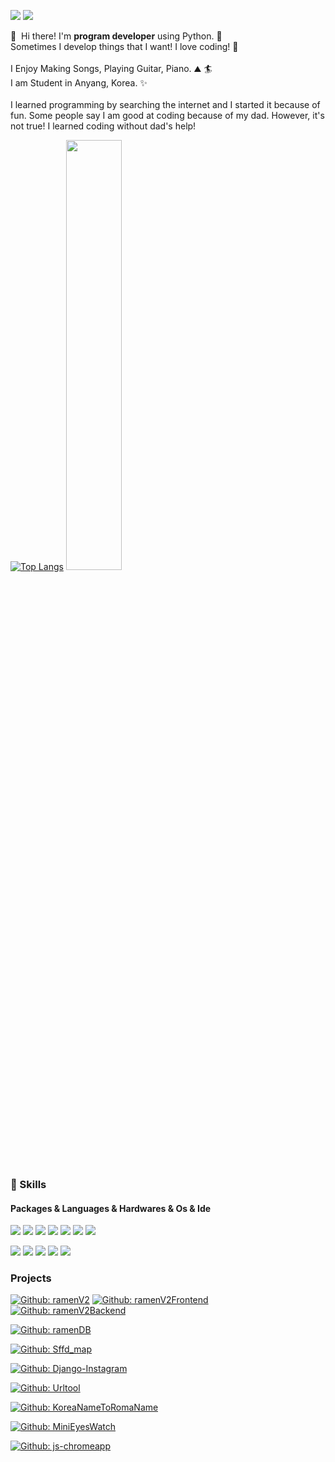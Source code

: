 <p>
  <a href="mailto:appoung@naver.com"><img src="https://img.shields.io/badge/appoung@naver.com-03C75A?style=flat-square&logo=naver&logoColor=white&link=mailto:appoung@naver.com"/></a>
  <a href="https://youtube.com/c/%ED%95%9C%EB%B3%91%EC%A4%80tv" target="_blank"><img src="https://img.shields.io/badge/한병준tv-FF0000?style=flat-square&logo=Youtube&logoColor=white"/></a>
</p>

<p>
  👋&nbsp; Hi there! I'm <b>program developer</b> using Python. 🚀<br/>
  Sometimes I develop things that I want! I love coding! 💖<br/><br/>
  I Enjoy Making Songs, Playing Guitar, Piano. ⛰ 🏄<br/>
  I am Student in Anyang, Korea. ✨ <br/><br/>
  I learned programming by searching the internet and I started it because of fun.
  Some people say I am good at coding because of my dad. However, it's not true! I learned coding without dad's help!
</p>



[![Top Langs](https://github-readme-stats.vercel.app/api/top-langs/?username=appoung&langs_count=10&layout=compact&theme=dark)](https://github.com/appoung/appoung)﻿
<a href="s">
  <img src="https://github-readme-stats.vercel.app/api?username=appoung&theme=dark&show_icons=true" width="42%" />
</a>



### 💪 Skills
#### Packages & Languages & Hardwares & Os & Ide
<p>
  <img src="https://img.shields.io/badge/Python-CAE7B9?style=flat-square&logo=Python&logoColor=white"/>
  <img src="https://img.shields.io/badge/Flask-F3DE8A?style=flat-square&logo=Flask&logoColor=white"/>
  <img src="https://img.shields.io/badge/Django-EB9486?style=flat-square&logo=Django&logoColor=white"/>
  <img src="https://img.shields.io/badge/Html5-7E7F9A?style=flat-square&logo=Html5&logoColor=white"/>
  <img src="https://img.shields.io/badge/Sqlite-97A7B3?style=flat-square&logo=SQLite&logoColor=white"/>
  <img src="https://img.shields.io/badge/React-61DBFB?style=flat-square&logo=React&logoColor=white"/>
  <img src="https://img.shields.io/badge/Javascript-F0DB4F?style=flat-square&logo=Javascript&logoColor=white"/>
</p>
<p>
  <img src="https://img.shields.io/badge/RaspberryPi-EF476F?style=flat-square&logo=Raspberry Pi&logoColor=white"/> 
  <img src="https://img.shields.io/badge/Ubuntu-06D6A0?style=flat-square&logo=Ubuntu&logoColor=white"/>
  <img src="https://img.shields.io/badge/Arduino-1B9AAA?style=flat-square&logo=Arduino&logoColor=white"/>
  

  <img src="https://img.shields.io/badge/Vim-FFC43D?style=flat-square&logo=Vim&logoColor=white"/>
  <img src="https://img.shields.io/badge/Vscode-3590F3?style=flat-square&logo=Visual Studio Code&logoColor=white"/>
</p>

### Projects
[![Github: ramenV2](https://img.shields.io/badge/Github-ramenV2-6528F7.svg)](https://github.com/appoung/ramen_storageV2)
[![Github: ramenV2Frontend](https://img.shields.io/badge/Github-ramenV2Frontend-6528F7.svg)](https://github.com/appoung/ramen_storage_frontend)
[![Github: ramenV2Backend](https://img.shields.io/badge/Github-ramenV2Backend-6528F7.svg)](https://github.com/appoung/ramen_storage_backend)


[![Github: ramenDB](https://img.shields.io/badge/Github-ramenDB-F5FFC6.svg)](https://github.com/appoung/ramenDB)

[![Github: Sffd_map](https://img.shields.io/badge/Github-SffdMap-B4E1FF.svg)](https://github.com/appoung/sffd_map)

[![Github: Django-Instagram](https://img.shields.io/badge/Github-Django_Instagram-AB87FF.svg)](https://github.com/appoung/Django_Instagram)

[![Github: Urltool](https://img.shields.io/badge/Github-UrlTool-FFACE4.svg)](https://github.com/appoung/url-tool)

[![Github: KoreaNameToRomaName](https://img.shields.io/badge/Github-KoreaNameToRomaName-C1FF9B.svg)](https://github.com/appoung/korea_name_to_roma_name)

[![Github: MiniEyesWatch](https://img.shields.io/badge/Github-MiniEyesWatch-8BE8CB.svg)](https://github.com/appoung/MiniEyesWatch)

[![Github: js-chromeapp](https://img.shields.io/badge/Github-jschromeapp-f0db4f.svg)](https://github.com/appoung/js-chromeapp)
